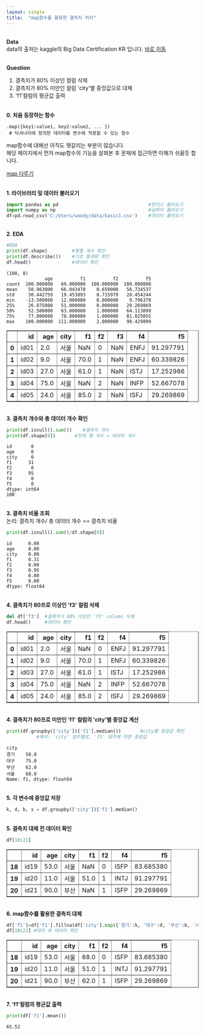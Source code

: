 ```yaml
---
layout: single
title:  "map함수를 활용한 결측치 처리"
---
```


<br/>**Data**<br/>
data의 출처는 kaggle의 Big Data Certification KR 입니다.
[바로 이동](https://www.kaggle.com/code/agileteam/py-t1-3-map-expected-questions/notebook)

<br/>**Question**<br/>

1. 결측치가 80% 이상인 컬럼 삭제
2. 결측치가 80% 미만인 컬럼 'city'별 중앙값으로 대체
3. 'f1'컬럼의 평균값 출력

<br/>**0. 처음 등장하는 함수**<br/>

    .map({key1:value1, key2:value2, ... })   
     # 딕셔너리에 정의한 데이터를 변수에 적용할 수 있는 함수
     
map함수에 대해선 아직도 헷갈리는 부분이 많습니다.<br/>
해당 페이지에서 먼저 map함수의 기능을 살펴본 후 문제에 접근하면 이해가 쉬울듯 합니다.

[map 다루기](https://www.dacon.io/codeshare/586)

<br/>**1. 라이브러리 및 데이터 불러오기**<br/>

```python
import pandas as pd                                 #판다스 불러오기
import numpy as np                                  #넘파이 불러오기
df=pd.read_csv('C:/Users/woody/data/basic1.csv')    #데이터 불러오기
```

<br/>**2. EDA**<br/>

```python
#EDA
print(df.shape)         #행열 개수 확인
print(df.describe())    #기초 통계량 확인
df.head()               #데이터 확인
```

    (100, 8)
                  age          f1          f2          f5
    count  100.000000   69.000000  100.000000  100.000000
    mean    50.963000   66.043478    0.650000   56.734537
    std     30.442759   19.453893    0.715979   28.454244
    min    -13.500000   12.000000    0.000000    9.796378
    25%     26.875000   51.000000    0.000000   29.269869
    50%     52.500000   63.000000    1.000000   64.113099
    75%     77.000000   78.000000    1.000000   81.025055
    max    100.000000  111.000000    2.000000   98.429899
    




</style>
<table border="1" class="dataframe">
  <thead>
    <tr style="text-align: right;">
      <th></th>
      <th>id</th>
      <th>age</th>
      <th>city</th>
      <th>f1</th>
      <th>f2</th>
      <th>f3</th>
      <th>f4</th>
      <th>f5</th>
    </tr>
  </thead>
  <tbody>
    <tr>
      <th>0</th>
      <td>id01</td>
      <td>2.0</td>
      <td>서울</td>
      <td>NaN</td>
      <td>0</td>
      <td>NaN</td>
      <td>ENFJ</td>
      <td>91.297791</td>
    </tr>
    <tr>
      <th>1</th>
      <td>id02</td>
      <td>9.0</td>
      <td>서울</td>
      <td>70.0</td>
      <td>1</td>
      <td>NaN</td>
      <td>ENFJ</td>
      <td>60.339826</td>
    </tr>
    <tr>
      <th>2</th>
      <td>id03</td>
      <td>27.0</td>
      <td>서울</td>
      <td>61.0</td>
      <td>1</td>
      <td>NaN</td>
      <td>ISTJ</td>
      <td>17.252986</td>
    </tr>
    <tr>
      <th>3</th>
      <td>id04</td>
      <td>75.0</td>
      <td>서울</td>
      <td>NaN</td>
      <td>2</td>
      <td>NaN</td>
      <td>INFP</td>
      <td>52.667078</td>
    </tr>
    <tr>
      <th>4</th>
      <td>id05</td>
      <td>24.0</td>
      <td>서울</td>
      <td>85.0</td>
      <td>2</td>
      <td>NaN</td>
      <td>ISFJ</td>
      <td>29.269869</td>
    </tr>
  </tbody>
</table>
</div>


<br/>**3. 결측치 개수와 총 데이터 개수 확인**<br/>

```python
print(df.isnull().sum())    #결측치 개수 
print(df.shape[0])       #전체 행 개수 = 데이터 개수
```

    id       0
    age      0
    city     0
    f1      31
    f2       0
    f3      95
    f4       0
    f5       0
    dtype: int64
    100
    
<br/>**3. 결측치 비율 조회**<br/>
논리: 결측치 개수/ 총 데이터 개수 == 결측치 비율

```python
print(df.isnull().sum()/df.shape[0])  
```

    id      0.00
    age     0.00
    city    0.00
    f1      0.31
    f2      0.00
    f3      0.95
    f4      0.00
    f5      0.00
    dtype: float64
    
<br/>**4. 결측치가 80프로 이상인 'f3' 컬럼 삭제**<br/>

```python
del df['f3']  #결측치가 80% 이상인 'f3' column 삭제
df.head()     #데이터 확인
```



</style>
<table border="1" class="dataframe">
  <thead>
    <tr style="text-align: right;">
      <th></th>
      <th>id</th>
      <th>age</th>
      <th>city</th>
      <th>f1</th>
      <th>f2</th>
      <th>f4</th>
      <th>f5</th>
    </tr>
  </thead>
  <tbody>
    <tr>
      <th>0</th>
      <td>id01</td>
      <td>2.0</td>
      <td>서울</td>
      <td>NaN</td>
      <td>0</td>
      <td>ENFJ</td>
      <td>91.297791</td>
    </tr>
    <tr>
      <th>1</th>
      <td>id02</td>
      <td>9.0</td>
      <td>서울</td>
      <td>70.0</td>
      <td>1</td>
      <td>ENFJ</td>
      <td>60.339826</td>
    </tr>
    <tr>
      <th>2</th>
      <td>id03</td>
      <td>27.0</td>
      <td>서울</td>
      <td>61.0</td>
      <td>1</td>
      <td>ISTJ</td>
      <td>17.252986</td>
    </tr>
    <tr>
      <th>3</th>
      <td>id04</td>
      <td>75.0</td>
      <td>서울</td>
      <td>NaN</td>
      <td>2</td>
      <td>INFP</td>
      <td>52.667078</td>
    </tr>
    <tr>
      <th>4</th>
      <td>id05</td>
      <td>24.0</td>
      <td>서울</td>
      <td>85.0</td>
      <td>2</td>
      <td>ISFJ</td>
      <td>29.269869</td>
    </tr>
  </tbody>
</table>
</div>


<br/>**4. 결측치가 80프로 미만인 'f1' 컬럼의 'city'별 중앙값 계산**<br/>

```python
print(df.groupby(['city'])['f1'].median())       #city별 중앙값 확인
           #해석: 'city' 범주별로, 'f1' 범주에 대한 중앙값
```

    city
    경기    58.0
    대구    75.0
    부산    62.0
    서울    68.0
    Name: f1, dtype: float64
    
<br/>**5. 각 변수에 중앙값 저장**<br/>

```python
k, d, b, s = df.groupby(['city'])['f1'].median()
```

<br/>**5. 결측치 대체 전 데이터 확인**<br/>

```python
df[18:21]
```


</style>
<table border="1" class="dataframe">
  <thead>
    <tr style="text-align: right;">
      <th></th>
      <th>id</th>
      <th>age</th>
      <th>city</th>
      <th>f1</th>
      <th>f2</th>
      <th>f4</th>
      <th>f5</th>
    </tr>
  </thead>
  <tbody>
    <tr>
      <th>18</th>
      <td>id19</td>
      <td>53.0</td>
      <td>서울</td>
      <td>NaN</td>
      <td>0</td>
      <td>ISFP</td>
      <td>83.685380</td>
    </tr>
    <tr>
      <th>19</th>
      <td>id20</td>
      <td>11.0</td>
      <td>서울</td>
      <td>51.0</td>
      <td>1</td>
      <td>INTJ</td>
      <td>91.297791</td>
    </tr>
    <tr>
      <th>20</th>
      <td>id21</td>
      <td>90.0</td>
      <td>부산</td>
      <td>NaN</td>
      <td>1</td>
      <td>ISFP</td>
      <td>29.269869</td>
    </tr>
  </tbody>
</table>
</div>



<br/>**6. map함수를 활용한 결측치 대체**<br/>

```python
df['f1']=df['f1'].fillna(df['city'].map({'경기':k, '대구':d, '부산':b, '서울': s}))
df[18:21] #대치 후 데이터 확인
```



</style>
<table border="1" class="dataframe">
  <thead>
    <tr style="text-align: right;">
      <th></th>
      <th>id</th>
      <th>age</th>
      <th>city</th>
      <th>f1</th>
      <th>f2</th>
      <th>f4</th>
      <th>f5</th>
    </tr>
  </thead>
  <tbody>
    <tr>
      <th>18</th>
      <td>id19</td>
      <td>53.0</td>
      <td>서울</td>
      <td>68.0</td>
      <td>0</td>
      <td>ISFP</td>
      <td>83.685380</td>
    </tr>
    <tr>
      <th>19</th>
      <td>id20</td>
      <td>11.0</td>
      <td>서울</td>
      <td>51.0</td>
      <td>1</td>
      <td>INTJ</td>
      <td>91.297791</td>
    </tr>
    <tr>
      <th>20</th>
      <td>id21</td>
      <td>90.0</td>
      <td>부산</td>
      <td>62.0</td>
      <td>1</td>
      <td>ISFP</td>
      <td>29.269869</td>
    </tr>
  </tbody>
</table>
</div>


<br/>**7. 'f1'컬럼의 평균값 출력**<br/>

```python
print(df['f1'].mean())
```

    65.52
    
